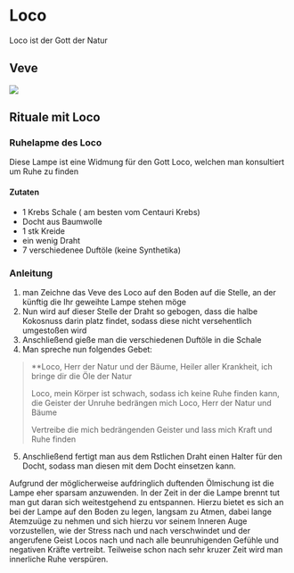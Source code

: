 # Loco
Loco ist der Gott der Natur

## Veve
![](__Attachments/vee_loco.png)
## Rituale mit Loco
### Ruhelapme des Loco
Diese Lampe ist eine Widmung für den  Gott Loco, welchen man konsultiert um Ruhe zu finden

#### Zutaten
- 1 Krebs Schale ( am besten vom Centauri Krebs)
- Docht aus Baumwolle
- 1 stk Kreide
- ein wenig Draht
- 7 verschiedenee Duftöle (keine Synthetika)

### Anleitung
1. man Zeichne das Veve des Loco auf den Boden auf die Stelle, an der künftig die Ihr geweihte Lampe stehen möge
2. Nun wird auf dieser Stelle der Draht so gebogen, dass die halbe Kokosnuss darin platz findet, sodass diese nicht versehentlich umgestoßen wird
3. Anschließend gieße man die verschiedenen Duftöle in die Schale
4. Man spreche nun folgendes Gebet:

>**Loco, Herr der Natur und der Bäume, Heiler aller Krankheit, ich bringe dir die Öle der Natur
>
>Loco, mein Körper ist schwach, sodass ich keine Ruhe finden kann, die Geister der Unruhe bedrängen mich
>Loco, Herr der Natur und Bäume
>
>Vertreibe die mich bedrängenden Geister und lass mich Kraft und Ruhe finden

5. Anschließend fertigt man aus dem Rstlichen Draht einen Halter für den Docht, sodass man diesen mit dem Docht einsetzen kann.

Aufgrund der möglicherweise aufdringlich duftenden Ölmischung ist die Lampe eher sparsam anzuwenden.
In der Zeit in der die Lampe brennt tut man gut daran sich weitestgehend zu entspannen.
Hierzu bietet es sich an bei der Lampe auf den Boden zu legen, langsam zu Atmen, dabei lange Atemzuüge zu nehmen und sich hierzu vor seinem Inneren Auge vorzustellen, wie der Stress nach und nach verschwindet und der angerufene Geist Locos nach und nach alle beunruhigenden Gefühle und negativen Kräfte vertreibt.
Teilweise schon nach sehr kruzer Zeit wird man innerliche Ruhe verspüren.